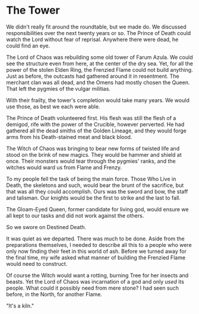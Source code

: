 # The Tower

We didn't really fit around the roundtable, but we made do. We discussed responsibilities over the next twenty years or so. The Prince of Death could watch the Lord without fear of reprisal. Anywhere there were dead, he could find an eye.

The Lord of Chaos was rebuilding some old tower of Farum Azula. We could see the structure even from here, at the center of the dry sea. Yet, for all the power of the stolen Elden Ring, the Frenzied Flame could not build anything. Just as before, the outcasts had gathered around it in resentment. The merchant clan was all dead, and the Omens had mostly chosen the Queen. That left the pygmies of the vulgar militias.

With their frailty, the tower's completion would take many years. We would use those, as best we each were able.

The Prince of Death volunteered first. His flesh was still the flesh of a demigod, rife with the power of the Crucible, however perverted. He had gathered all the dead smiths of the Golden Lineage, and they would forge arms from his Death-stained meat and black blood.

The Witch of Chaos was bringing to bear new forms of twisted life and stood on the brink of new magics. They would be hammer and shield at once. Their monsters would tear through the pygmies' ranks, and the witches would ward us from Flame and Frenzy.

To my people fell the task of being the main force. Those Who Live in Death, the skeletons and such, would bear the brunt of the sacrifice, but that was all they could accomplish. Ours was the sword and bow, the staff and talisman. Our knights would be the first to strike and the last to fall.

The Gloam-Eyed Queen, former candidate for living god, would ensure we all kept to our tasks and did not work against the others.

So we swore on Destined Death.

It was quiet as we departed. There was much to be done. Aside from the preparations themselves, I needed to describe all this to a people who were only now finding their feet in this world of ash. Before we turned away for the final time, my wife asked what manner of building the Frenzied Flame would need to construct.

Of course the Witch would want a rotting, burning Tree for her insects and beasts. Yet the Lord of Chaos was incarnation of a god and only _used_ its people. What could it possibly need from mere stone? I had seen such before, in the North, for another Flame.

"It's a kiln."
